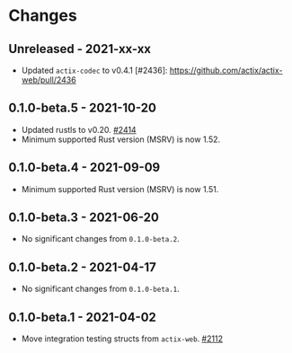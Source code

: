 # Changes

## Unreleased - 2021-xx-xx
* Updated `actix-codec` to v0.4.1 
[#2436]: https://github.com/actix/actix-web/pull/2436

## 0.1.0-beta.5 - 2021-10-20
* Updated rustls to v0.20. [#2414]
* Minimum supported Rust version (MSRV) is now 1.52.

[#2414]: https://github.com/actix/actix-web/pull/2414


## 0.1.0-beta.4 - 2021-09-09
* Minimum supported Rust version (MSRV) is now 1.51.


## 0.1.0-beta.3 - 2021-06-20
* No significant changes from `0.1.0-beta.2`.


## 0.1.0-beta.2 - 2021-04-17
* No significant changes from `0.1.0-beta.1`.


## 0.1.0-beta.1 - 2021-04-02
* Move integration testing structs from `actix-web`. [#2112]

[#2112]: https://github.com/actix/actix-web/pull/2112
